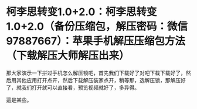 # 柯李思转变1.0+2.0：柯李思转变1.0+2.0（备份压缩包，解压密码：微信97887667）：苹果手机解压压缩包方法（下载解压大师解压出来）

那大家演示一下拼过手机怎么解压锁吧，首先我们下载好了对吧下载下载好了，然后用其他应用打开点开，然后下载解压装家点开，稍等那，选解压锁，那解压好了，就我们打开就可以直接看，预览视频就好了，多异得。

這是某些。